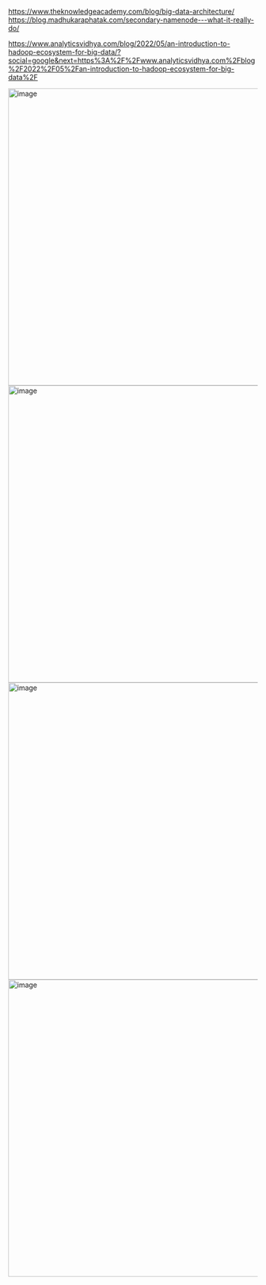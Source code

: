 https://www.theknowledgeacademy.com/blog/big-data-architecture/ 
https://blog.madhukaraphatak.com/secondary-namenode---what-it-really-do/

https://www.analyticsvidhya.com/blog/2022/05/an-introduction-to-hadoop-ecosystem-for-big-data/?social=google&next=https%3A%2F%2Fwww.analyticsvidhya.com%2Fblog%2F2022%2F05%2Fan-introduction-to-hadoop-ecosystem-for-big-data%2F

<img width="600" alt="image" src="https://github.com/0904-mansi/NucleusTeq_python_Training/assets/81081105/8e9fe685-7997-482f-bcd3-7ae87268d638">

<img width="600" alt="image" src="https://github.com/0904-mansi/NucleusTeq_python_Training/assets/81081105/c81e33b0-e5fa-43e3-b1d3-8f1bf9118c1b">

<img width="600" alt="image" src="https://github.com/0904-mansi/NucleusTeq_python_Training/assets/81081105/8ed85d1b-59d3-43c9-9bab-e3842b359d44">

<img width="600" alt="image" src="https://github.com/0904-mansi/NucleusTeq_python_Training/assets/81081105/6e36ef49-d3fa-46db-9ead-212e3ddf9a3a">
